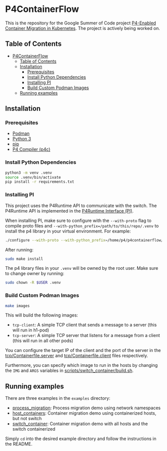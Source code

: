 # P4ContainerFlow

This is the repository for the Google Summer of Code project [P4-Enabled Container Migration in Kubernetes](https://summerofcode.withgoogle.com/programs/2024/projects/sYbpOJhD). The project is actively being worked on.

## Table of Contents
- [P4ContainerFlow](#p4containerflow)
  - [Table of Contents](#table-of-contents)
  - [Installation](#installation)
    - [Prerequisites](#prerequisites)
    - [Install Python Dependencies](#install-python-dependencies)
    - [Installing PI](#installing-pi)
    - [Build Custom Podman Images](#build-custom-podman-images)
  - [Running examples](#running-examples)


## Installation

### Prerequisites
- [Podman](https://podman.io/docs/installation)
- [Python 3](https://www.python.org/downloads/)
- [pip](https://pip.pypa.io/en/stable/installation/)
- [P4 Compiler (p4c)](https://github.com/p4lang/p4c)

### Install Python Dependencies
```bash
python3 -m venv .venv
source .venv/bin/activate
pip install -r requirements.txt
```

### Installing PI
This project uses the P4Runtime API to communicate with the switch. The P4Runtime API is implemented in the [P4Runtime Interface (PI)](https://github.com/p4lang/PI).

When installing PI, make sure to configure with the `--with-proto` flag to compile proto files and `--with-python_prefix=/path/to/this/repo/.venv` to install the p4 library in your virtual environment. For example:
```bash
./configure --with-proto --with-python_prefix=/home/p4/p4containerflow/.venv
```
After running:
```bash
sudo make install
```
The p4 library files in your `.venv` will be owned by the root user. Make sure to change owner by running:
```bash
sudo chown -R $USER .venv
``` 

### Build Custom Podman Images
```bash
make images
```
This will build the following images:
- `tcp-client`: A simple TCP client that sends a message to a server (this will run in h1-pod)
- `tcp-server`: A simple TCP server that listens for a message from a client (this will run in all other pods)

You can configure the target IP of the client and the port of the server in the [tcp/Containerfile.server](tcp/Containerfile.server) and [tcp/Containerfile.client](tcp/Containerfile.client) files respectively.

Furthermore, you can specify which image to run in the hosts by changing the `IMG` and `ARGS` variables in [scripts/switch_container/build.sh](scripts/switch_container/build.sh).

## Running examples
There are three examples in the `examples` directory:
- [process_migration](examples/process_migration): Process migration demo using network namespaces
- [host_containers](examples/host_containers): Container migration demo using containerized hosts, but not switch
- [switch_container](examples/switch_container): Container migration demo with all hosts and the switch containerized

Simply `cd` into the desired example directory and follow the instructions in the README.